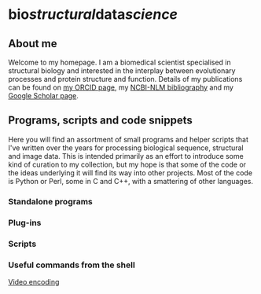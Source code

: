 # bio*structural*data*science*

## About me

Welcome to my homepage. I am a biomedical scientist specialised in structural biology and interested in the interplay between evolutionary processes and 
protein structure and function. Details of my publications can be found on [my ORCID page](https://orcid.org/0000-0003-3204-6356),
my [NCBI-NLM bibliography](https://www.ncbi.nlm.nih.gov/myncbi/1hoIhHdqaTQ/bibliography/public/) 
and my [Google Scholar page](https://scholar.google.co.uk/citations?user=5x7VYeYAAAAJ).

## Programs, scripts and code snippets

Here you will find an assortment of small programs and helper scripts that
I've written over the years for processing biological sequence, structural and image data. This is intended
primarily as an effort to introduce some kind of curation to my collection, but my hope is that some
of the code or the ideas underlying it will find its way into other projects. Most of the code is Python or Perl,
some in C and C++, with a smattering of other languages. 

### Standalone programs

### Plug-ins

### Scripts

### Useful commands from the shell

[Video encoding](Video_encoding_snippets.md)

